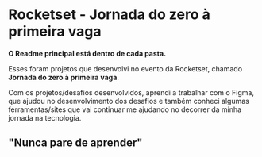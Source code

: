 # Rocketset - Jornada do zero à primeira vaga

**O Readme principal está dentro de cada pasta.**

Esses foram projetos que desenvolvi no evento da Rocketset, chamado **Jornada do zero à primeira vaga**. <br>

Com os projetos/desafios desenvolvidos, aprendi a trabalhar com o Figma, que ajudou no desenvolvimento dos desafios e também conheci algumas ferramentas/sites que vai continuar me ajudando no decorrer da minha jornada na tecnologia.

## "Nunca pare de aprender"